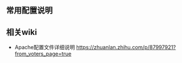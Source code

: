 ## 常用配置说明



## 相关wiki

- Apache配置文件详细说明 https://zhuanlan.zhihu.com/p/87997921?from_voters_page=true